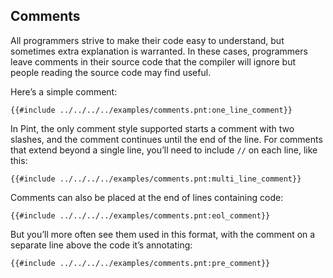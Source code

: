 ## Comments

All programmers strive to make their code easy to understand, but sometimes extra explanation is
warranted. In these cases, programmers leave comments in their source code that the compiler will
ignore but people reading the source code may find useful.

Here’s a simple comment:

```pint
{{#include ../../../../examples/comments.pnt:one_line_comment}}
```

In Pint, the only comment style supported starts a comment with two slashes, and the comment
continues until the end of the line. For comments that extend beyond a single line, you’ll need to
include `//` on each line, like this:

```pint
{{#include ../../../../examples/comments.pnt:multi_line_comment}}
```

Comments can also be placed at the end of lines containing code:

```pint
{{#include ../../../../examples/comments.pnt:eol_comment}}
```

But you’ll more often see them used in this format, with the comment on a separate line above the
code it’s annotating:

```pint
{{#include ../../../../examples/comments.pnt:pre_comment}}
```
